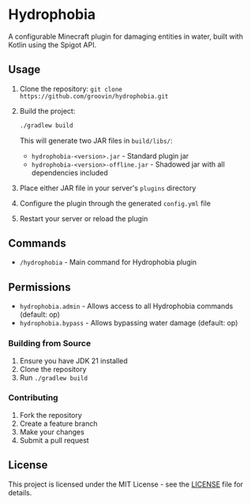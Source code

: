 # Hydrophobia
A configurable Minecraft plugin for damaging entities in water, built with Kotlin using the Spigot API.

## Usage

1. Clone the repository: `git clone https://github.com/groovin/hydrophobia.git`
2. Build the project:
   ```bash
   ./gradlew build
   ```
   This will generate two JAR files in `build/libs/`:
   - `hydrophobia-<version>.jar` - Standard plugin jar
   - `hydrophobia-<version>-offline.jar` - Shadowed jar with all dependencies included

3. Place either JAR file in your server's `plugins` directory
4. Configure the plugin through the generated `config.yml` file
5. Restart your server or reload the plugin

## Commands

- `/hydrophobia` - Main command for Hydrophobia plugin

## Permissions

- `hydrophobia.admin` - Allows access to all Hydrophobia commands (default: op)
- `hydrophobia.bypass` - Allows bypassing water damage (default: op)

### Building from Source

1. Ensure you have JDK 21 installed
2. Clone the repository
3. Run `./gradlew build`

### Contributing

1. Fork the repository
2. Create a feature branch
3. Make your changes
4. Submit a pull request

## License

This project is licensed under the MIT License - see the [LICENSE](LICENSE) file for details.
